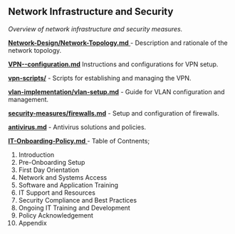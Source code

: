 ## Network Infrastructure and Security
 *Overview of network infrastructure and security measures.*

<u> **Network-Design/Network-Topology.md** </u> - Description and rationale of the network topology.
<br/>

<u>**VPN--configuration.md**</u>  Instructions and configurations for VPN setup.
<br/>

<u>**vpn-scripts/**</u> - Scripts for establishing and managing the VPN.
<br/>

<u>**vlan-implementation/vlan-setup.md**</u> - Guide for VLAN configuration and management.
<br/>

<u>**security-measures/firewalls.md**</u> - Setup and configuration of firewalls.
<br/>

<u>**antivirus.md**</u> - Antivirus solutions and policies.

<u> **IT-Onboarding-Policy.md** </u> - Table of Contnents; <br/>
1. Introduction <br/>
2. Pre-Onboarding Setup<br/>
3. First Day Orientation<br/>
4. Network and Systems Access<br/>
5. Software and Application Training<br/>
6. IT Support and Resources<br/>
7. Security Compliance and Best Practices<br/>
8. Ongoing IT Training and Development<br/>
9. Policy Acknowledgement<br/>
10. Appendix <br/>
